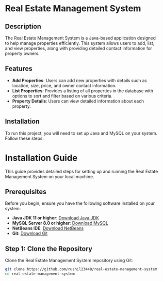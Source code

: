 # Real Estate Management System

## Description
The Real Estate Management System is a Java-based application designed to help manage properties efficiently. This system allows users to add, list, and view properties, along with providing detailed contact information for property owners.

## Features
- **Add Properties**: Users can add new properties with details such as location, size, price, and owner contact information.
- **List Properties**: Provides a listing of all properties in the database with options to sort and filter based on various criteria.
- **Property Details**: Users can view detailed information about each property.

## Installation
To run this project, you will need to set up Java and MySQL on your system. Follow these steps:

# Installation Guide

This guide provides detailed steps for setting up and running the Real Estate Management System on your local machine.

## Prerequisites

Before you begin, ensure you have the following software installed on your system:

- **Java JDK 11 or higher**: [Download Java JDK](https://www.oracle.com/java/technologies/javase-jdk11-downloads.html)
- **MySQL Server 8.0 or higher**: [Download MySQL](https://dev.mysql.com/downloads/mysql/)
- **NetBeans IDE**: [Download NetBeans](https://netbeans.apache.org/download/index.html)
- **Git**: [Download Git](https://git-scm.com/downloads)

## Step 1: Clone the Repository

Clone the Real Estate Management System repository using Git:

```bash
git clone https://github.com/rushil23448/real-estate-management-system.git
cd real-estate-management-system

